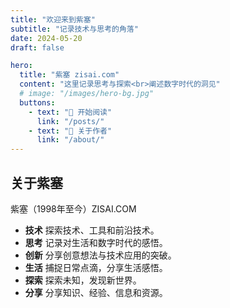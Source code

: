 ```yaml
---
title: "欢迎来到紫塞"
subtitle: "记录技术与思考的角落"
date: 2024-05-20
draft: false

hero:
  title: "紫塞 zisai.com"
  content: "这里记录思考与探索<br>阐述数字时代的洞见"
  # image: "/images/hero-bg.jpg"
  buttons:
    - text: "📖 开始阅读"
      link: "/posts/"
    - text: "👤 关于作者"
      link: "/about/"
---
```

## 关于紫塞
紫塞（1998年至今）ZISAI.COM
- **技术** 探索技术、工具和前沿技术。
- **思考** 记录对生活和数字时代的感悟。
- **创新** 分享创意想法与技术应用的突破。
- **生活** 捕捉日常点滴，分享生活感悟。
- **探索** 探索未知，发现新世界。
- **分享** 分享知识、经验、信息和资源。
